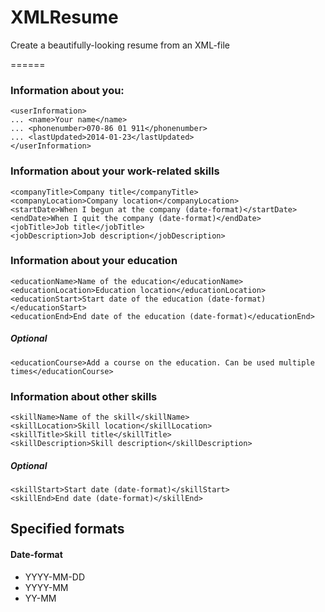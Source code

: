 XMLResume
=========

Create a beautifully-looking resume from an XML-file

======

### Information about you:
```
<userInformation>
... <name>Your name</name>
... <phonenumber>070-86 01 911</phonenumber>
... <lastUpdated>2014-01-23</lastUpdated>
</userInformation>
```

### Information about your work-related skills
```
<companyTitle>Company title</companyTitle>
<companyLocation>Company location</companyLocation>
<startDate>When I begun at the company (date-format)</startDate>
<endDate>When I quit the company (date-format)</endDate>
<jobTitle>Job title</jobTitle>
<jobDescription>Job description</jobDescription>
```

### Information about your education
```
<educationName>Name of the education</educationName>
<educationLocation>Education location</educationLocation>
<educationStart>Start date of the education (date-format)</educationStart>
<educationEnd>End date of the education (date-format)</educationEnd>
```
##### Optional
```
<educationCourse>Add a course on the education. Can be used multiple times</educationCourse>
```

### Information about other skills
```
<skillName>Name of the skill</skillName>
<skillLocation>Skill location</skillLocation>
<skillTitle>Skill title</skillTitle>
<skillDescription>Skill description</skillDescription>
```
##### Optional
```
<skillStart>Start date (date-format)</skillStart>
<skillEnd>End date (date-format)</skillEnd>
```

## Specified formats
#### Date-format
* YYYY-MM-DD
* YYYY-MM
* YY-MM